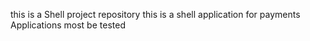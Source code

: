 this is a Shell project repository
this is a shell application for payments
Applications most be tested
